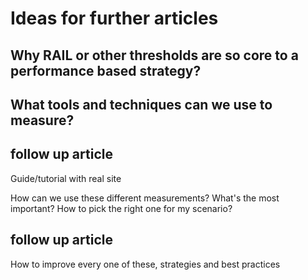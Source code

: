 # Ideas for further articles
## Why RAIL or other thresholds are so core to a performance based strategy?
## What tools and techniques can we use to measure?
## follow up article
Guide/tutorial with real site

How can we use these different measurements? What's the most important? How to pick the right one for my scenario?

## follow up article
How to improve every one of these, strategies and best practices
